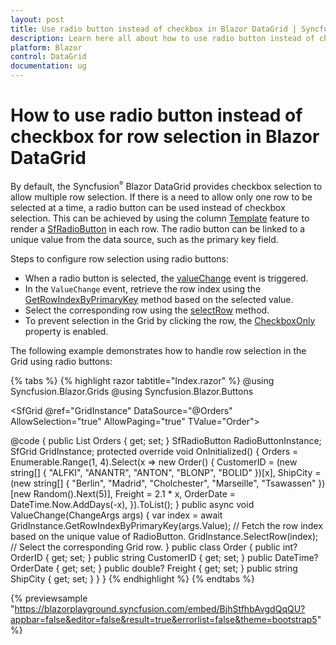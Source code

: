 ```yaml
---
layout: post
title: Use radio button instead of checkbox in Blazor DataGrid | Syncfusion
description: Learn here all about how to use radio button instead of checkbox in single selection mode in Syncfusion Blazor DataGrid component and more.
platform: Blazor
control: DataGrid
documentation: ug
---
```


# How to use radio button instead of checkbox for row selection in Blazor DataGrid

By default, the Syncfusion<sup style="font-size:70%">&reg;</sup> Blazor DataGrid provides checkbox selection to allow multiple row selection. If there is a need to allow only one row to be selected at a time, a radio button can be used instead of checkbox selection. This can be achieved by using the column [Template](https://blazor.syncfusion.com/documentation/datagrid/column-template) feature to render a [SfRadioButton](https://blazor.syncfusion.com/documentation/radio-button/getting-started-webapp) in each row. The radio button can be linked to a unique value from the data source, such as the primary key field.

Steps to configure row selection using radio buttons:

* When a radio button is selected, the [valueChange](https://help.syncfusion.com/cr/blazor/Syncfusion.Blazor.Buttons.SfRadioButton-1.html#Syncfusion_Blazor_Buttons_SfRadioButton_1_ValueChange) event is triggered.
* In the `ValueChange` event, retrieve the row index using the [GetRowIndexByPrimaryKey](https://help.syncfusion.com/cr/blazor/Syncfusion.Blazor.Grids.SfGrid-1.html#Syncfusion_Blazor_Grids_SfGrid_1_GetRowIndexByPrimaryKeyAsync_System_Object_) method based on the selected value.
* Select the corresponding row using the [selectRow](https://help.syncfusion.com/cr/blazor/Syncfusion.Blazor.Grids.SfGrid-1.html#Syncfusion_Blazor_Grids_SfGrid_1_SelectRowsAsync_System_Double___) method.
* To prevent selection in the Grid by clicking the row, the [CheckboxOnly](https://help.syncfusion.com/cr/blazor/Syncfusion.Blazor.Grids.GridSelectionSettings.html#Syncfusion_Blazor_Grids_GridSelectionSettings_CheckboxOnly) property is enabled.

The following example demonstrates how to handle row selection in the Grid using radio buttons:

{% tabs %}
{% highlight razor tabtitle="Index.razor" %}
@using Syncfusion.Blazor.Grids
@using Syncfusion.Blazor.Buttons

<SfGrid @ref="GridInstance" DataSource="@Orders" AllowSelection="true" AllowPaging="true" TValue="Order">
    <GridSelectionSettings CheckboxOnly="true"></GridSelectionSettings>
    <GridColumns>
        <GridColumn>
            <Template>
                @{
                    var PrimaryVal = (context as Order);
                    <SfRadioButton @ref="RadioButtonInstance" Name="RadioBtn" Value="@PrimaryVal.CustomerID" ValueChange="ValueChange" TChecked="string"></SfRadioButton>
                }
            </Template>
        </GridColumn>
        <GridColumn Field=@nameof(Order.CustomerID) HeaderText="Customer Name"  IsPrimaryKey="true" >
        </GridColumn>
        <GridColumn Field=@nameof(Order.ShipCity) HeaderText="Ship City" Width="110"></GridColumn>
        <GridColumn Field=@nameof(Order.Freight) HeaderText="Freight" Format="C2"></GridColumn>
        <GridColumn Field=@nameof(Order.OrderDate) HeaderText="Order Date" Format="d" Width="110" Type="Syncfusion.Blazor.Grids.ColumnType.Date"></GridColumn>
    </GridColumns>
</SfGrid>

@code {
    public List<Order> Orders { get; set; }
    SfRadioButton<string> RadioButtonInstance;
    SfGrid<Order> GridInstance;
    protected override void OnInitialized()
    {
        Orders = Enumerable.Range(1, 4).Select(x => new Order()
        {
            CustomerID = (new string[] { "ALFKI", "ANANTR", "ANTON", "BLONP", "BOLID" })[x],
             ShipCity = (new string[] { "Berlin", "Madrid", "Cholchester", "Marseille", "Tsawassen" })[new Random().Next(5)],
              Freight = 2.1 * x,
               OrderDate = DateTime.Now.AddDays(-x),
        }).ToList();
    }
    public async void ValueChange(ChangeArgs<string> args)
    {
        var index = await GridInstance.GetRowIndexByPrimaryKey(args.Value); // Fetch the row index based on the unique value of RadioButton.
        GridInstance.SelectRow(index); // Select the corresponding Grid row.
    }
    public class Order {
        public int? OrderID { get; set; }
        public string CustomerID { get; set; }
        public DateTime? OrderDate { get; set; }
        public double? Freight { get; set; }
        public string ShipCity { get; set; }
    }
}
{% endhighlight %}
{% endtabs %}

{% previewsample "https://blazorplayground.syncfusion.com/embed/BjhStfhbAvgdQqQU?appbar=false&editor=false&result=true&errorlist=false&theme=bootstrap5" %}